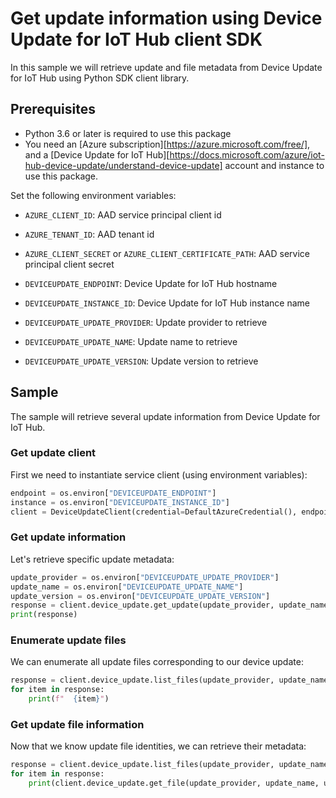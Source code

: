 # Get update information using Device Update for IoT Hub client SDK

In this sample we will retrieve update and file metadata from Device Update for IoT Hub using Python SDK client library.

## Prerequisites

* Python 3.6 or later is required to use this package
* You need an [Azure subscription][https://azure.microsoft.com/free/], and a [Device Update for IoT Hub][https://docs.microsoft.com/azure/iot-hub-device-update/understand-device-update] 
account and instance to use this package.

Set the following environment variables:

- `AZURE_CLIENT_ID`: AAD service principal client id
- `AZURE_TENANT_ID`: AAD tenant id
- `AZURE_CLIENT_SECRET` or `AZURE_CLIENT_CERTIFICATE_PATH`: AAD service principal client secret

- `DEVICEUPDATE_ENDPOINT`: Device Update for IoT Hub hostname
- `DEVICEUPDATE_INSTANCE_ID`: Device Update for IoT Hub instance name
- `DEVICEUPDATE_UPDATE_PROVIDER`: Update provider to retrieve
- `DEVICEUPDATE_UPDATE_NAME`: Update name to retrieve
- `DEVICEUPDATE_UPDATE_VERSION`: Update version to retrieve

## Sample

The sample will retrieve several update information from Device Update for IoT Hub.

### Get update client

First we need to instantiate service client (using environment variables):

``` python
endpoint = os.environ["DEVICEUPDATE_ENDPOINT"]
instance = os.environ["DEVICEUPDATE_INSTANCE_ID"]
client = DeviceUpdateClient(credential=DefaultAzureCredential(), endpoint=endpoint, instance_id=instance)
```

### Get update information

Let's retrieve specific update metadata:

``` python
update_provider = os.environ["DEVICEUPDATE_UPDATE_PROVIDER"]
update_name = os.environ["DEVICEUPDATE_UPDATE_NAME"]
update_version = os.environ["DEVICEUPDATE_UPDATE_VERSION"]
response = client.device_update.get_update(update_provider, update_name, update_version)
print(response)
```

### Enumerate update files

We can enumerate all update files corresponding to our device update:

``` python
response = client.device_update.list_files(update_provider, update_name, update_version)
for item in response:
    print(f"  {item}")
```

### Get update file information

Now that we know update file identities, we can retrieve their metadata:

``` python
response = client.device_update.list_files(update_provider, update_name, update_version)
for item in response:
    print(client.device_update.get_file(update_provider, update_name, update_version, item))
```
